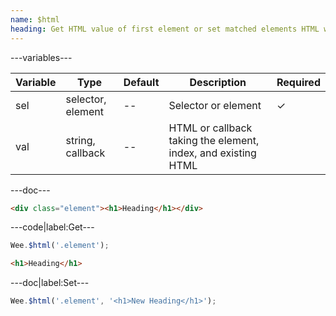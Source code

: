 ```yaml
---
name: $html
heading: Get HTML value of first element or set matched elements HTML with specified value
---
```


---variables---

| Variable | Type              | Default | Description                                                   | Required |
| -------- | ----------------- | ------- | ------------------------------------------------------------- | -------- |
| sel      | selector, element | --      | Selector or element                                           | &#10003; |
| val      | string, callback  | --      | HTML or callback taking the element, index, and existing HTML |          |

---doc---

```html
<div class="element"><h1>Heading</h1></div>
```

---code|label:Get---

```javascript
Wee.$html('.element');
```

```html
<h1>Heading</h1>
```

---doc|label:Set---

```javascript
Wee.$html('.element', '<h1>New Heading</h1>');
```